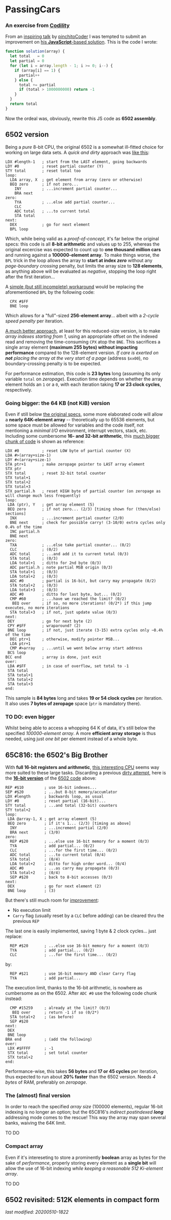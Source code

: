 # PassingCars

### An exercise from [Codility](https://app.codility.com/programmers/lessons/5-prefix_sums/passing_cars)

From an [inspiring talk](https://www.twitch.tv/videos/616019288) by [pinchitoCoder](https://www.twitch.tv/pinchitocoder) I was tempted
to submit an improvement on [his **JavaScript**-based solution](https://twitter.com/pinchito/status/1259189318893084672?s=20).
This is the code I wrote:

```javascript
function solution(array) {
  let total   = 0
  let partial = 0
  for (let i = array.length - 1; i >= 0; i--) {
    if (array[i] == 1) {
      partial++
    } else {
      total += partial
      if (total > 1000000000) return -1
    }
  }
  return total
}
```

Now the ordeal was, obviously, rewrite this JS code as **6502 assembly**.

## 6502 version

Being a _pure_ 8-bit CPU, the original 6502 is a somewhat ill-fitted choice for working on large data sets. A _quick and dirty_
approach was [like this](6502-128.s):

```assembly
LDX #length-1   ; start from the LAST element, going backwards
LDY #0          ; reset partial counter (Y)
STY total       ; reset total too
loop:
  LDA array, X  ; get element from array (zero or otherwise)
  BEQ zero      ; if not zero...
    INY         ; ...increment partial counter...
    BRA next
zero:
    TYA         ; ...else add partial counter...
    CLC
    ADC total   ; ...to current total
    STA total
next:
  DEX           ; go for next element
  BPL loop
```

Which, while being valid as a _proof-of-concept_, it's far below the original specs: this code is all **8-bit arithmetic** and values
up to 255, whereas the original excercise was expected to count up to **one thousand million cars** and running against a
**100000-element array**. To make things worse, the `BPL` trick in the loop allows the array to **start at index _zero_** without
any _page-boundary crossing_ penalty, but limits the array size to **128 elements**, as anything above will be evaluated as
_negative_, stopping the loop right after the first iteration...

A [simple (but still incomplete) workaround](6502-256.s) would be replacing the aforementioned `BPL` by the following code:

```assembly
  CPX #$FF
  BNE loop
```

Which allows for a "full"-sized **256-element array**... albeit with a _2-cycle speed penalty_ per iteration.

[A much better approach](6502-255.s), at least for this reduced-size version, is to make _array indexes starting from 1_, using an
appropriate offset on the indexed read and removing the time-consuming `CPX` atop the `BNE`.
This sacrifices a single array element **(maximum 255 bytes) without impacting performance**
compared to the 128-element version. _If care is exerted on **not** placing the array at the
very start of a page_ (address `$xx00`), no boundary-crossing penalty is to be expected.

For performance estimation, this code is **23 bytes** long (assuming its only variable
`total` on _zeropage_). Execution time depends on whether the array element holds an `1`
or a `0`, with each iteration taking **17 or 23 clock cycles**, respectively.
  
### Going bigger: the 64 KB (not KiB) version

Even if still below [the original specs](https://app.codility.com/programmers/lessons/5-prefix_sums/passing_cars), some more
elaborated code will allow a **nearly 64K-element array** -- theoretically up to 65536 elements, but some space must be allowed for
variables and the code itself, not mentioning a _minimal I/O_ environment, interrupt vectors, stack, etc. Including some
cumbersome **16- and 32-bit arithmetic**, this [much bigger chunk of code](6502-64k.s) is shown as reference:

```assembly
LDX #0          ; reset LOW byte of partial counter (X)
LDA #>(array+size-1)
LDY #<(array+size-1)
STA ptr+1       ; make zeropage pointer to LAST array element
STX ptr
STX total       ; reset 32-bit total counter
STX total+1
STX total+2
STX total+3
STX partial.h   ; reset HIGH byte of partial counter (on zeropage as will change much less frequently)
loop:
 LDA (ptr), Y   ; get array element (5)
 BEQ zero       ; if not zero... (2/3) [timing shown for (then/else) sections]
  INX           ; ...increment partial counter (2/0)
  BNE next      ; check for possible carry! (3-10/0) extra cycles only 0.4% of the time
  INC partial.h
  BNE next
zero:
  TXA           ; ...else take partial counter... (0/2)
  CLC           ; (0/2)
  ADC total     ; ...and add it to current total (0/3)
  STA total     ; (0/3)
  LDA total+1   ; ditto for 2nd byte (0/3)
  ADC partial.h ; note partial MSB origin (0/3)
  STA total+1   ; (0/3)
  LDA total+2   ; (0/3)
  ADC #0        ; partial is 16-bit, but carry may propagate (0/2)
  STA total+2   ; (0/3)
  LDA total+3   ; (0/3)
  ADC #0        ; ditto for last byte, but... (0/2)
  CMP #60       ; ...have we reached the limit? (0/2)
   BEQ over     ; if so, no more iterations! (0/2*) if this jump executes, no more iterations
  STA total+3   ; if not, just update value (0/3)
next:
 DEY            ; go for next byte (2)
 CPY #$FF       ; wraparound? (2)
 BNE loop       ; if not, just iterate (3-15) extra cycles only ~0.4% of the time
  DEC ptr+1     ; otherwise, modify pointer MSB...
  LDA ptr+1
  CMP #>array   ; ...until we went below array start address
 BCS loop
BCC end         ; array is done, just exit
over:
 LDA #$FF       ; in case of overflow, set total to -1
 STA total
 STA total+1
 STA total+2
 STA total+3
end:
```

This sample is **84 bytes** long and takes **19 or 54 clock cycles** per iteration.
It also uses **7 bytes of zeropage** space (`ptr` is mandatory there).
   
### TO DO: even bigger

Whilst being able to access a whopping 64 K of data, it's still below the specified
_100000-element array_. A more **efficient array storage** is thus needed, using
just _one bit_ per element instead of a whole byte.

## 65C816: the 6502's Big Brother

With **full 16-bit registers and arithmetic**, [this interesting CPU](https://en.wikipedia.org/wiki/WDC_65C816)
seems way more suited to these large tasks. Discarding a previous [dirty attempt](816-t16.s),
here is the [**16-bit version**](816-t32.s) of the [6502 code](6502-64k.s) above:

```assembly
REP #$10         ; use 16-bit indexes...
SEP #$20         ; ...but 8-bit memory/accumlator
LDX #length      ; backwards loop, as usual
LDY #0           ; reset partial (16-bit)...
STY total        ; ...and total (32-bit) counters
STY total+2
loop:
 LDA @array-1, X ; get array element (5)
 BEQ zero        ; if it's 1... (2/3) [timing as above]
  INY            ; ...increment partial (2/0)
  BRA next       ; (3/0)
zero:
  REP #$20       ; ...else use 16-bit memory for a moment (0/3)
  TYA            ; add partial... (0/2)
  CLC            ; ...for the first time... (0/2)
  ADC total      ; ...to current total (0/4)
  STA total      ; (0/4)
  LDA total+2    ; ditto for high order word... (0/4)
  ADC #0         ; ...as carry may propagate (0/3)
  STA total+2    ; (0/4)
  SEP #$20       ; back to 8-bit accesses (0/3)
next:
 DEX             ; go for next element (2)
 BNE loop        ; (3)
```

But there's still much room for [improvement](816-t32o.s):

- No execution limit
- `Carry` flag (usually reset by a `CLC` before adding) can be cleared thru the previous `REP`
 
The last one is easily implemented, saving 1 byte & 2 clock cycles... just replace:

```assembly
  REP #$20       ; ...else use 16-bit memory for a moment (0/3)
  TYA            ; add partial... (0/2)
  CLC            ; ...for the first time... (0/2)
```

by:

```assembly
  REP #$21       ; use 16-bit memory AND clear Carry flag
  TYA            ; add partial...
```

The execution limit, thanks to the 16-bit arithmetic, is nowhere as cumbersome as on the 6502.
After `ADC #0` use the following code chunk instead:

```assembly
  CMP #15259     ; already at the limit? (0/3)
   BEQ over      ; return -1 if so (0/2*)
  STA total+2    ; (as before)
  SEP #$20
next:
 DEX
 BNE loop
BRA end          ; (add the following)
over:
 LDX #$FFFF      ; -1
 STX total       ; set total counter
 STX total+2
end:
```

Performance-wise, this takes **56 bytes** and **17 or 45 cycles** per iteration, thus
expected to run about **20% faster** than the 6502 version. Needs _4 bytes_ of RAM,
preferably on _zeropage_.  

### The (almost) final version

In order to reach the specified _array size_ (100000 elements), regular 16-bit indexing
is no longer an option; but the 65C816's _indirect postindexed **long**_ addressing mode
comes to the rescue! This way the array may span several banks, waiving the 64K limit.

TO DO
 
### Compact array

Even if it's intereseting to store a prominently **boolean** array as bytes for the sake
of _performance_, properly storing every element as a **single bit** will allow the use
of 16-bit indexing _while keeping a reasonable 512 Ki-element array_.

TO DO 

## 6502 revisited: 512K elements in compact form

_last modified: 20200510-1822_
